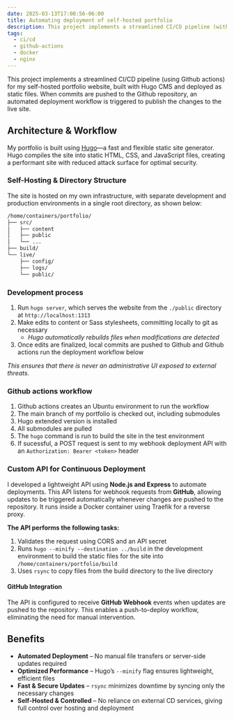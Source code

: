 ```yaml
---
date: 2025-03-13T17:00:56-06:00
title: Automating deployment of self-hosted portfolio
description: This project implements a streamlined CI/CD pipeline (with Github actions) for my self-hosted portfolio website, built with Hugo CMS and deployed as static files. The automated deployment process ensures seamless updates while maintaining a clear separation between development and production environments.
tags:
  - ci/cd
  - github-actions
  - docker
  - nginx
---
```

This project implements a streamlined CI/CD pipeline (using Github actions) for my self-hosted portfolio website, built with Hugo CMS and deployed as static files. When commits are pushed to the Github repository, an automated deployment workflow is triggered to publish the changes to the live site.

## Architecture & Workflow

My portfolio is built using [Hugo](https://gohugo.io/)—a fast and flexible static site generator. Hugo compiles the site into static HTML, CSS, and JavaScript files, creating a performant site with reduced attack surface for optimal security.

### Self-Hosting & Directory Structure

The site is hosted on my own infrastructure, with separate development and production environments in a single root directory, as shown below:

```bash
/home/containers/portfolio/
├── src/
│   ├── content
│   ├── public
│   └── ...
├── build/
└── live/
    ├── config/
    ├── logs/
    └── public/
```

### Development process

1. Run `hugo server`, which serves the website from the `./public` directory at `http://localhost:1313`
2. Make edits to content or Sass stylesheets, committing locally to git as necessary
    - *Hugo automatically rebuilds files when modifications are detected*
3. Once edits are finalized, local commits are pushed to Github and Github actions run the deployment workflow below

*This ensures that there is never an administrative UI exposed to external threats.*

### Github actions workflow

1. Github actions creates an Ubuntu environment to run the workflow
2. The main branch of my portfolio is checked out, including submodules
3. Hugo extended version is installed
4. All submodules are pulled
5. The `hugo` command is run to build the site in the test environment
6. If sucessful, a POST request is sent to my webhook deployment API with an `Authorization: Bearer <token>` header

### Custom API for Continuous Deployment

I developed a lightweight API using **Node.js and Express** to automate deployments. This API listens for webhook requests from **GitHub**, allowing updates to be triggered automatically whenever changes are pushed to the repository. It runs inside a Docker container using Traefik for a reverse proxy.

**The API performs the following tasks:**

1. Validates the request using CORS and an API secret
2. Runs `hugo --minify --destination ../build` in the development environment to build the static files for the site into `/home/containers/portfolio/build`
3. Uses `rsync` to copy files from the build directory to the live directory

#### GitHub Integration

The API is configured to receive **GitHub Webhook** events when updates are pushed to the repository. This enables a push-to-deploy workflow, eliminating the need for manual intervention.

## Benefits

- **Automated Deployment** – No manual file transfers or server-side updates required
- **Optimized Performance** – Hugo’s `--minify` flag ensures lightweight, efficient files
- **Fast & Secure Updates** – `rsync` minimizes downtime by syncing only the necessary changes
- **Self-Hosted & Controlled** – No reliance on external CD services, giving full control over hosting and deployment
